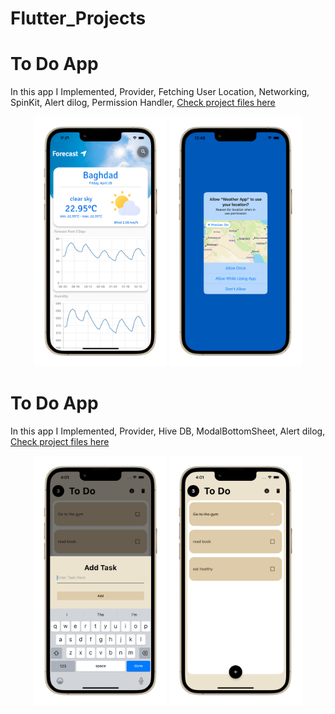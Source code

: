 # Flutter_Projects

# To Do App
In this app I Implemented, Provider, Fetching User Location, Networking, SpinKit, Alert dilog, Permission Handler, [Check project files here](https://github.com/omr1k/Flutter_Projects/tree/main/weather_app)
<div align="center">
<img src="xX-Materials-Xx/readmeScreenShots/wa1.png" height="400" width=auto alt="iPhone"/>
<img src="xX-Materials-Xx/readmeScreenShots/wa2.png" height="400" width=auto alt="iPhone"/>
</div>

# To Do App
In this app I Implemented, Provider, Hive DB, ModalBottomSheet, Alert dilog, [Check project files here](https://github.com/omr1k/Flutter_Projects/tree/main/todo_app)
<div align="center">
<img src="xX-Materials-Xx/readmeScreenShots/td1.png" height="400" width=auto alt="iPhone"/>
<img src="xX-Materials-Xx/readmeScreenShots/td2.png" height="400" width=auto alt="iPhone"/>
</div>

